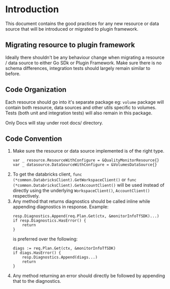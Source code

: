 # Introduction
This document contains the good practices for any new resource or data source that will be introduced or migrated to plugin framework.  

## Migrating resource to plugin framework
Ideally there shouldn't be any behaviour change when migrating a resource / data source to either Go SDk or Plugin Framework. Make sure there is no schema differences, integration tests should largely remain similar to before. 

## Code Organization
Each resource should go into it's separate package eg: `volume` package will contain both resource, data sources and other utils specific to volumes. Tests (both unit and integration tests) will also remain in this package. 

Only Docs will stay under root docs/ directory.

## Code Convention
1. Make sure the resource or data source implemented is of the right type. 
    ```golang
    var _ resource.ResourceWithConfigure = &QualityMonitorResource{}
    var _ datasource.DataSourceWithConfigure = &VolumesDataSource{}
    ```
2. To get the databricks client, `func (*common.DatabricksClient).GetWorkspaceClient()` or `func (*common.DatabricksClient).GetAccountClient()` will be used instead of directly using the underlying `WorkspaceClient()`, `AccountClient()` respectively.  
3. Any method that returns diagnostics should be called inline while appending diagnostics in response. Example:
    ```golang
    resp.Diagnostics.Append(req.Plan.Get(ctx, &monitorInfoTfSDK)...)
    if resp.Diagnostics.HasError() {
        return
    }
    ```
    is preferred over the following:
    ```golang
    diags := req.Plan.Get(ctx, &monitorInfoTfSDK)
    if diags.HasError() {
        resp.Diagnostics.Append(diags...)
        return
    }
    ```
4. Any method returning an error should directly be followed by appending that to the diagnostics. 